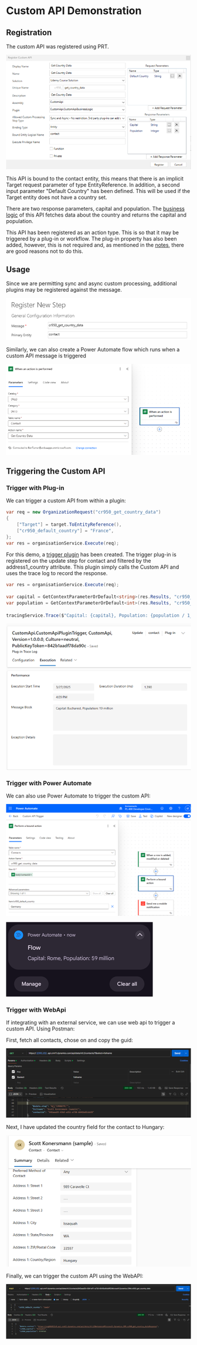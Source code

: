 # Custom API Demonstration

## Registration

The custom API was registered using PRT.

![registration](./screens/capi_create_custom_api_in_prt.png)

This API is bound to the contact entity, this means that there is an implicit
Target request parameter of type EntityReference. In addition, a second input
parameter "Default Country" has been defined. This will be used if the Target
entity does not have a country set.

There are two response parameters, capital and population. The
[business logic](../resources/CustomApi/CustomApiBusinessLogic.cs) of this API
fetches data about the country and returns the capital and population.

This API has been registered as an action type. This is so that it may be
triggered by a plug-in or workflow. The plug-in property has also been added,
however, this is not required and, as mentioned in the
[notes](../2_custom_apis.md), there are good reasons not to do this.

## Usage

Since we are permitting sync and async custom processing, additional plugins may
be registered against the message.

![Step registration](./screens/capi_subscribe_to_custom_message_with_plugin.png)

Similarly, we can also create a Power Automate flow which runs when a custom
API message is triggered

![Action registration](./screens/capi_subscribe_to_custom_message_with_flow.png)

## Triggering the Custom API

### Trigger with Plug-in

We can trigger a custom API from within a plugin:

```cs
var req = new OrganizationRequest("cr950_get_country_data")
{
    ["Target"] = target.ToEntityReference(),
    ["cr950_default_country"] = "France",
};
var res = organisationService.Execute(req);
```

For this demo, a
[trigger plugin](../resources/CustomApi/CustomApiPluginTrigger.cs) has been
created. The trigger plug-in is registered on the update step for contact and
filtered by the address1_country attribute. This plugin simply calls the Custom
API and uses the trace log to record the response.

```cs
var res = organisationService.Execute(req);

var capital = GetContextParameterOrDefault<string>(res.Results, "cr950_capital");
var population = GetContextParameterOrDefault<int>(res.Results, "cr950_population");

tracingService.Trace($"Capital: {capital}, Population: {population / 1_000_000} million");
```

![Trigger plugin trace log](./screens/capi_invokation_with_plugin.png)

### Trigger with Power Automate

We can also use Power Automate to trigger the custom API:

![Trigger flow](./screens/capi_invocation_with_flow.png)

![Trigger result](./screens/capi_notification_screenshot.png)

### Trigger with WebApi

If integrating with an external service, we can use web api to trigger a custom
API. Using Postman:

First, fetch all contacts, chose on and copy the guid:

![get all contacts](./screens/capi_pm_get_all_contacts.png)

Next, I have updated the country field for the contact to Hungary:

![set country](./screens/capi_pm_view_contact.png)

Finally, we can trigger the custom API using the WebAPI:

![trigger](./screens/capi_pm_trigger_endpoint.png)
